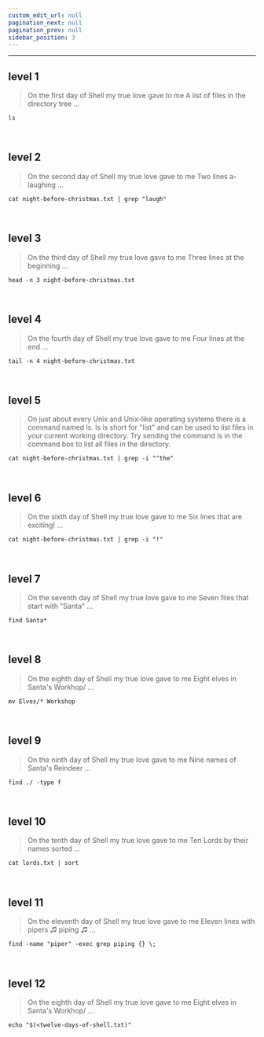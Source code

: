 ```yaml
---
custom_edit_url: null
pagination_next: null
pagination_prev: null
sidebar_position: 3
---
```


---

## level 1
> On the first day of Shell my true love gave to me
> A list of files in the directory tree …

```
ls
```

&nbsp;


## level 2
> On the second day of Shell my true love gave to me
> Two lines a-laughing …

```
cat night-before-christmas.txt | grep "laugh"
```

&nbsp;


## level 3
> On the third day of Shell my true love gave to me
> Three lines at the beginning …

```
head -n 3 night-before-christmas.txt
```

&nbsp;

## level 4
> On the fourth day of Shell my true love gave to me
> Four lines at the end …

```
tail -n 4 night-before-christmas.txt
```

&nbsp;

## level 5
> On just about every Unix and Unix-like operating systems there is a command named ls. ls is short for "list" and can be used to list files in your current working directory. Try sending the command ls in the command box to list all files in the directory.

```
cat night-before-christmas.txt | grep -i "^the" 
```

&nbsp;

## level 6
> On the sixth day of Shell my true love gave to me
> Six lines that are exciting! …

```
cat night-before-christmas.txt | grep -i "!" 
```

&nbsp;

## level 7
> On the seventh day of Shell my true love gave to me
> Seven files that start with "Santa" …

```
find Santa* 
```

&nbsp;

## level 8
> On the eighth day of Shell my true love gave to me
> Eight elves in Santa's Workhop/ …

```
mv Elves/* Workshop
```

&nbsp;

## level 9
> On the ninth day of Shell my true love gave to me
> Nine names of Santa's Reindeer …

```
find ./ -type f
```

&nbsp;

## level 10
> On the tenth day of Shell my true love gave to me
> Ten Lords by their names sorted …

```
cat lords.txt | sort
```

&nbsp;

## level 11
> On the eleventh day of Shell my true love gave to me
> Eleven lines with pipers ♫ piping ♫ …

```
find -name "piper" -exec grep piping {} \;
```

&nbsp;

## level 12
> On the eighth day of Shell my true love gave to me
> Eight elves in Santa's Workhop/ …

```
echo "$(<twelve-days-of-shell.txt)"
```
